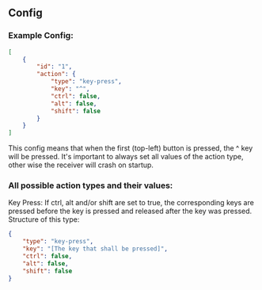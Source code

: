 ## Config

### Example Config:

```json
[
	{
		"id": "1",
		"action": {
			"type": "key-press",
			"key": "^",
			"ctrl": false,
			"alt": false,
			"shift": false
		}
	}
]
```

This config means that when the first (top-left) button is pressed, the ^ key will be pressed. It's important to always set all values of the action type, other wise the receiver will crash on startup.

### All possible action types and their values:

Key Press:
If ctrl, alt and/or shift are set to true, the corresponding keys are pressed before the key is pressed and released after the key was pressed.
Structure of this type:

```json
{
	"type": "key-press",
	"key": "[The key that shall be pressed]",
	"ctrl": false,
	"alt": false,
	"shift": false
}
```

